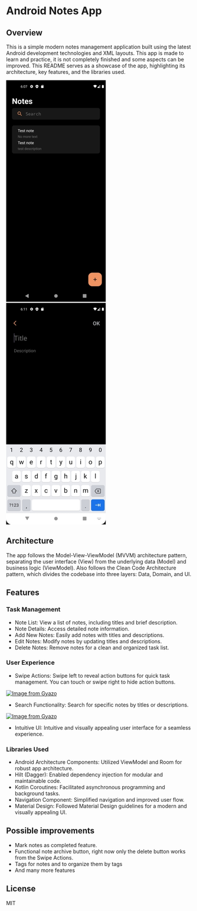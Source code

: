 # Android Notes App
## Overview
This is a simple modern notes management application built using the latest Android development technologies and XML layouts.
This app is made to learn and practice, it is not completely finished and some aspects can be improved.
This README serves as a showcase of the app, highlighting its architecture, key features, and the libraries used.

![App Screenshot](images/overview_1.jpg) ![App Screenshot](images/overview_2.jpg)

## Architecture
The app follows the Model-View-ViewModel (MVVM) architecture pattern, separating the user interface (View) from the underlying data (Model) and business logic (ViewModel). Also follows the Clean Code Architecture pattern, which divides the codebase into three layers: Data, Domain, and UI. 

## Features

### Task Management

- Note List: View a list of notes, including titles and brief description.
- Note Details: Access detailed note information.
- Add New Notes: Easily add notes with titles and descriptions.
- Edit Notes: Modify notes by updating titles and descriptions.
- Delete Notes: Remove notes for a clean and organized task list.

### User Experience

- Swipe Actions: Swipe left to reveal action buttons for quick task management. You can touch or swipe right to hide action buttons.
  
[![Image from Gyazo](https://i.gyazo.com/1b802eab57ea4860aa01363dc2bc1a2c.gif)](https://gyazo.com/1b802eab57ea4860aa01363dc2bc1a2c)  

- Search Functionality: Search for specific notes by titles or descriptions.

[![Image from Gyazo](https://i.gyazo.com/80f95d91313b8e287dfc570d99317b08.gif)](https://gyazo.com/80f95d91313b8e287dfc570d99317b08)
  
- Intuitive UI: Intuitive and visually appealing user interface for a seamless experience.

### Libraries Used
- Android Architecture Components: Utilized ViewModel and Room for robust app architecture.
- Hilt (Dagger): Enabled dependency injection for modular and maintainable code.
- Kotlin Coroutines: Facilitated asynchronous programming and background tasks.
- Navigation Component: Simplified navigation and improved user flow.
- Material Design: Followed Material Design guidelines for a modern and visually appealing UI.

## Possible improvements
- Mark notes as completed feature.
- Functional note archive button, right now only the delete button works from the Swipe Actions.
- Tags for notes and to organize them by tags
- And many more features

## License

MIT
